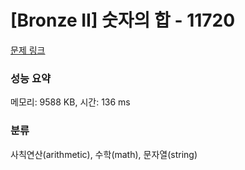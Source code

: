 # [Bronze II] 숫자의 합 - 11720 

[문제 링크](https://www.acmicpc.net/problem/11720) 

### 성능 요약

메모리: 9588 KB, 시간: 136 ms

### 분류

사칙연산(arithmetic), 수학(math), 문자열(string)

